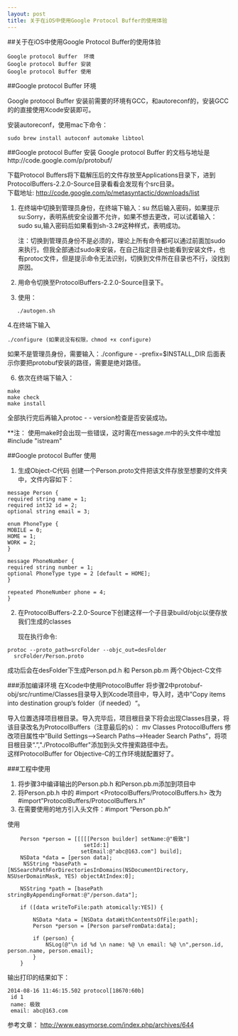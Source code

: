 ```yaml
---
layout: post
title: 关于在iOS中使用Google Protocol Buffer的使用体验
---
```



##关于在iOS中使用Google Protocol Buffer的使用体验

```
Google protocol Buffer  环境  
Google protocol Buffer 安装  
Google protocol Buffer 使用  
```
##Google protocol Buffer  环境  
   
Google protocol Buffer 安装前需要的环境有GCC，和autoreconf的，安装GCC的的直接使用Xcode安装即可。

安装autoreconf，使用mac下命令：
```
sudo brew install autoconf automake libtool
```

##Google protocol Buffer 安装 
Google protocol Buffer 的文档与地址是http://code.google.com/p/protobuf/

下载Protocol Buffers将下载解压后的文件存放至Applications目录下，进到ProtocolBuffers-2.2.0-Source目录看看会发现有个src目录。  
下载地址: http://code.google.com/p/metasyntactic/downloads/list

1. 在终端中切换到管理员身份，在终端下输入：su 然后输入密码，如果提示 su:Sorry，表明系统安全设置不允许，如果不想去更改，可以试着输入：sudo su,输入密码后如果看到sh-3.2#这种样式，表明成功。
	
	注：切换到管理员身份不是必须的，理论上所有命令都可以通过前面加sudo来执行。但我全部通过sudo来安装，在自己指定目录也能看到安装文件，也有protoc文件，但是提示命令无法识别，切换到文件所在目录也不行，没找到原因。
2. 用命令切换至ProtocolBuffers-2.2.0-Source目录下。
3.  使用：

```
   ./autogen.sh
```
4.在终端下输入
``` 
./configure (如果说没有权限，chmod +x configure)
```
如果不是管理员身份，需要输入：./configure - -prefix=$INSTALL_DIR 后面表示你要把protobuf安装的路径，需要是绝对路径。

6. 依次在终端下输入：

```
make
make check
make install
```
全部执行完后再输入protoc - - version检查是否安装成功。

**注： 使用make时会出现一些错误，这时需在message.m中的头文件中增加#include "istream"

##Google protocol Buffer 使用 
1. 生成Object-C代码
  创建一个Person.proto文件把该文件存放至想要的文件夹中，文件内容如下：
  
```
message Person {
required string name = 1;
required int32 id = 2;
optional string email = 3;

enum PhoneType {
MOBILE = 0;
HOME = 1;
WORK = 2;
}

message PhoneNumber {
required string number = 1;
optional PhoneType type = 2 [default = HOME];
}

repeated PhoneNumber phone = 4;
}
```

2. 在ProtocolBuffers-2.2.0-Source下创建这样一个子目录build/objc以便存放我们生成的classes

	现在执行命令:
```
protoc --proto_path=srcFolder --objc_out=desFolder
  srcFolder/Person.proto
```
成功后会在desFolder下生成Person.pd.h 和 Person.pb.m 两个Object-C文件

###添加编译环境
在Xcode中使用ProtocolBuffer
将步骤2中protobuf-obj/src/runtime/Classes目录导入到Xcode项目中，导入时，选中”Copy items into destination group‘s folder（if needed）“。 
 
导入位置选择项目根目录。导入完毕后，项目根目录下将会出现Classes目录，将该目录改名为ProtocolBuffers（注意最后的s）： mv Classes ProtocolBuffers
修改项目属性中”Build Settings–>Search Paths–>Header Search Paths”，将项目根目录“.”,"./ProtocolBuffer"添加到头文件搜索路径中去。  
这样ProtocolBuffer for Objective-C的工作环境就配置好了。

###工程中使用
1. 将步骤3中编译输出的Person.pb.h 和Person.pb.m添加到项目中
2. 将Person.pb.h 中的 #import <ProtocolBuffers/ProtocolBuffers.h> 改为#import”ProtocolBuffers/ProtocolBuffers.h”
3. 在需要使用的地方引入头文件：#import “Person.pb.h”

使用
```
    Person *person = [[[[[Person builder] setName:@"极致"]
                        setId:1]
                       setEmail:@"abc@163.com"] build];
    NSData *data = [person data];
     NSString *basePath = [NSSearchPathForDirectoriesInDomains(NSDocumentDirectory, NSUserDomainMask, YES) objectAtIndex:0];

    NSString *path = [basePath stringByAppendingFormat:@"/person.data"];

    if ([data writeToFile:path atomically:YES]) {

        NSData *data = [NSData dataWithContentsOfFile:path];
        Person *person = [Person parseFromData:data];
        
        if (person) {
            NSLog(@"\n id %d \n name: %@ \n email: %@ \n",person.id, person.name, person.email);
        }
    }
```

输出打印的结果如下：

```
2014-08-16 11:46:15.502 protocol[18670:60b] 
 id 1 
 name: 极致 
 email: abc@163.com 
```

参考文章：
http://www.easymorse.com/index.php/archives/644  
